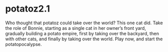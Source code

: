# potatoz2.1
Who thought that potatoz could take over the world? This one cat did. Take the role of Bonnie, starting as a single cat in her owner’s front yard, gradually building a potato empire, first by taking over the backyard, then with other cats, and finally by taking over the world. Play now, and start the potatopocalypse.
